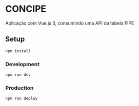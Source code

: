 # CONCIPE

Aplicação com Vue.js 3, consumindo uma API da tabela FIPE

## Setup

```sh
npm install
```

### Development

```sh
npm run dev
```

### Production

```sh
npm run deploy
```
